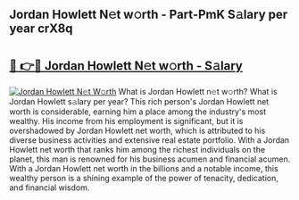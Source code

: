 ## Jordan Howlett N𝚎t w𝚘rth - Part-PmK S𝚊lary per year crX8q

# <h2><a href="http://gc5alu.nevu.top/?p=Jordan+Howlett">🔗 👉🔴 Jordan Howlett N𝚎t w𝚘rth - S𝚊lary</a></h2>

[![Jordan Howlett N𝚎t W𝚘rth](https://i.imgur.com/Oavwk0R.jpeg)](http://gc5alu.nevu.top/?p=Jordan+Howlett)
What is Jordan Howlett n𝚎t w𝚘rth? What is Jordan Howlett s𝚊lary per year?
This rich person's Jordan Howlett net worth is considerable, earning him a place among the industry's most wealthy. His income from his employment is significant, but it is overshadowed by Jordan Howlett net worth, which is attributed to his diverse business activities and extensive real estate portfolio. With a Jordan Howlett net worth that ranks him among the richest individuals on the planet, this man is renowned for his business acumen and financial acumen. With a Jordan Howlett net worth in the billions and a notable income, this wealthy person is a shining example of the power of tenacity, dedication, and financial wisdom.
